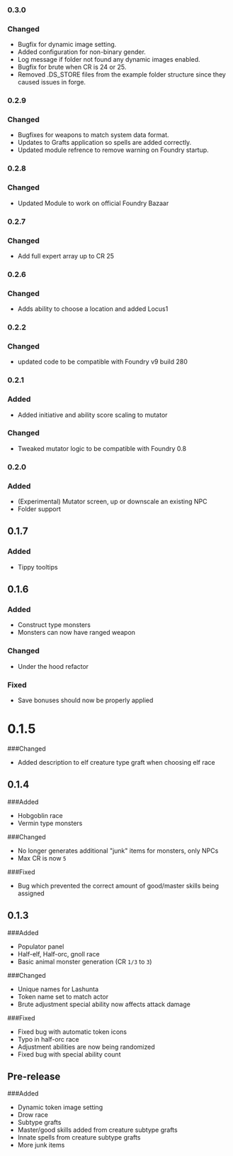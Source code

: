 ### 0.3.0
### Changed
- Bugfix for dynamic image setting.
- Added configuration for non-binary gender.
- Log message if folder not found any dynamic images enabled.
- Bugfix for brute when CR is 24 or 25. 
- Removed .DS_STORE files from the example folder structure since they caused issues in forge.

### 0.2.9
### Changed
- Bugfixes for weapons to match system data format.
- Updates to Grafts application so spells are added correctly.
- Updated module refrence to remove warning on Foundry startup.

### 0.2.8
### Changed
- Updated Module to work on official Foundry Bazaar

### 0.2.7
### Changed
- Add full expert array up to CR 25

### 0.2.6
### Changed
- Adds ability to choose a location and added Locus1

### 0.2.2
### Changed
- updated code to be compatible with Foundry v9 build 280

### 0.2.1
### Added
- Added initiative and ability score scaling to mutator

### Changed
- Tweaked mutator logic to be compatible with Foundry 0.8

### 0.2.0
### Added
- (Experimental) Mutator screen, up or downscale an existing NPC
- Folder support

## 0.1.7
### Added
- Tippy tooltips

## 0.1.6
### Added
- Construct type monsters
- Monsters can now have ranged weapon

### Changed
- Under the hood refactor

### Fixed
- Save bonuses should now be properly applied

# 0.1.5
###Changed
- Added description to elf creature type graft when choosing elf race

## 0.1.4
###Added
- Hobgoblin race
- Vermin type monsters

###Changed
- No longer generates additional "junk" items for monsters, only NPCs
- Max CR is now `5`

###Fixed
- Bug which prevented the correct amount of good/master skills being assigned

## 0.1.3
###Added
- Populator panel
- Half-elf, Half-orc, gnoll race
- Basic animal monster generation (CR `1/3` to `3`)

###Changed
- Unique names for Lashunta
- Token name set to match actor
- Brute adjustment special ability now affects attack damage

###Fixed
- Fixed bug with automatic token icons
- Typo in half-orc race
- Adjustment abilities are now being randomized
- Fixed bug with special ability count

## Pre-release
###Added
- Dynamic token image setting
- Drow race
- Subtype grafts
- Master/good skills added from creature subtype grafts
- Innate spells from creature subtype grafts
- More junk items
